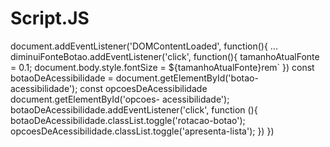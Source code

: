 # Script.JS
document.addEventListener('DOMContentLoaded', function(){ 
...
diminuiFonteBotao.addEventListener('click', function(){ 
tamanhoAtualFonte = 0.1; 
document.body.style.fontSize = ${tamanhoAtualFonte}rem` 
}) 
const botaoDeAcessibilidade = document.getElementById('botao-
acessibilidade'); 
const opcoesDeAcessibilidade document.getElementById('opcoes-
acessibilidade'); 
botaoDeAcessibilidade.addEventListener('click', function (){ 
botaoDeAcessibilidade.classList.toggle('rotacao-botao'); 
opcoesDeAcessibilidade.classList.toggle('apresenta-lista'); 
}) 
})
